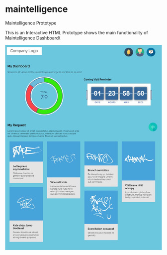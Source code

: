 # maintelligence
Maintelligence Prototype

This is an Interactive HTML Prototype shows the main functionality of Maintelligence Dashboard\


![Image of Yaktocat](https://raw.githubusercontent.com/MostafaAbdElkareem/maintelligence/master/maintelligance_img.jpg)
